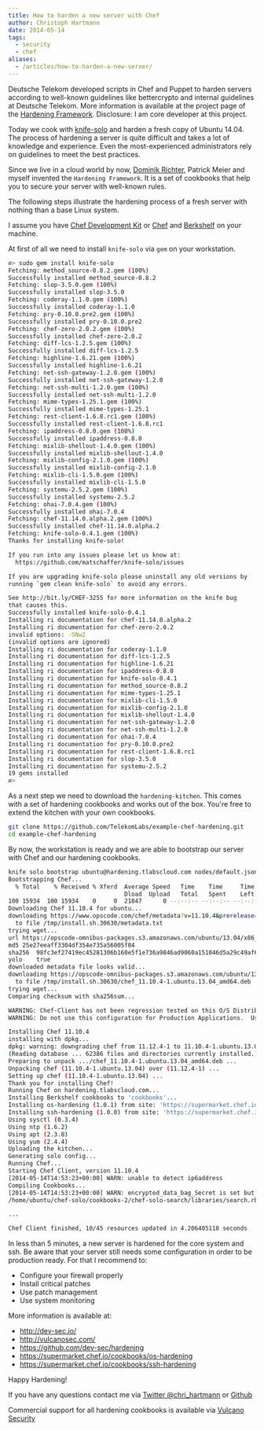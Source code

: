 ```yaml
---
title: How to harden a new server with Chef
author: Christoph Hartmann
date: 2014-05-14
tags:
  - security
  - chef
aliases:
  - /articles/how-to-harden-a-new-server/
---
```


Deutsche Telekom developed scripts in Chef and Puppet to harden servers according to well-known guidelines like bettercrypto and internal guidelines at Deutsche Telekom. More information is available at the project page of the [Hardening Framework](http://hardening.io/). Disclosure: I am core developer at this project.

Today we cook with [knife-solo](http://matschaffer.github.io/knife-solo/) and harden a fresh copy of Ubuntu 14.04. The process of hardening a server is quite difficult and takes a lot of knowledge and experience. Even the most-experienced administrators rely on guidelines to meet the best practices.

Since we live in a cloud world by now, [Dominik Richter](http://arlimus.github.io/), Patrick Meier and myself invented the `Hardening Framework`. It is a set of cookbooks that help you to secure your server with well-known rules. 

The following steps illustrate the hardening process of a fresh server with nothing than a base Linux system.

I assume you have [Chef Development Kit](http://www.getchef.com/downloads/chef-dk/mac/) or [Chef](http://www.getchef.com/chef/install/) and [Berkshelf](http://berkshelf.com/) on your machine.

At first of all we need to install `knife-solo` via `gem` on your workstation.

```bash
∅> sudo gem install knife-solo
Fetching: method_source-0.8.2.gem (100%)
Successfully installed method_source-0.8.2
Fetching: slop-3.5.0.gem (100%)
Successfully installed slop-3.5.0
Fetching: coderay-1.1.0.gem (100%)
Successfully installed coderay-1.1.0
Fetching: pry-0.10.0.pre2.gem (100%)
Successfully installed pry-0.10.0.pre2
Fetching: chef-zero-2.0.2.gem (100%)
Successfully installed chef-zero-2.0.2
Fetching: diff-lcs-1.2.5.gem (100%)
Successfully installed diff-lcs-1.2.5
Fetching: highline-1.6.21.gem (100%)
Successfully installed highline-1.6.21
Fetching: net-ssh-gateway-1.2.0.gem (100%)
Successfully installed net-ssh-gateway-1.2.0
Fetching: net-ssh-multi-1.2.0.gem (100%)
Successfully installed net-ssh-multi-1.2.0
Fetching: mime-types-1.25.1.gem (100%)
Successfully installed mime-types-1.25.1
Fetching: rest-client-1.6.8.rc1.gem (100%)
Successfully installed rest-client-1.6.8.rc1
Fetching: ipaddress-0.8.0.gem (100%)
Successfully installed ipaddress-0.8.0
Fetching: mixlib-shellout-1.4.0.gem (100%)
Successfully installed mixlib-shellout-1.4.0
Fetching: mixlib-config-2.1.0.gem (100%)
Successfully installed mixlib-config-2.1.0
Fetching: mixlib-cli-1.5.0.gem (100%)
Successfully installed mixlib-cli-1.5.0
Fetching: systemu-2.5.2.gem (100%)
Successfully installed systemu-2.5.2
Fetching: ohai-7.0.4.gem (100%)
Successfully installed ohai-7.0.4
Fetching: chef-11.14.0.alpha.2.gem (100%)
Successfully installed chef-11.14.0.alpha.2
Fetching: knife-solo-0.4.1.gem (100%)
Thanks for installing knife-solo!

If you run into any issues please let us know at:
  https://github.com/matschaffer/knife-solo/issues

If you are upgrading knife-solo please uninstall any old versions by
running `gem clean knife-solo` to avoid any errors.

See http://bit.ly/CHEF-3255 for more information on the knife bug
that causes this.
Successfully installed knife-solo-0.4.1
Installing ri documentation for chef-11.14.0.alpha.2
Installing ri documentation for chef-zero-2.0.2
invalid options: -SNw2
(invalid options are ignored)
Installing ri documentation for coderay-1.1.0
Installing ri documentation for diff-lcs-1.2.5
Installing ri documentation for highline-1.6.21
Installing ri documentation for ipaddress-0.8.0
Installing ri documentation for knife-solo-0.4.1
Installing ri documentation for method_source-0.8.2
Installing ri documentation for mime-types-1.25.1
Installing ri documentation for mixlib-cli-1.5.0
Installing ri documentation for mixlib-config-2.1.0
Installing ri documentation for mixlib-shellout-1.4.0
Installing ri documentation for net-ssh-gateway-1.2.0
Installing ri documentation for net-ssh-multi-1.2.0
Installing ri documentation for ohai-7.0.4
Installing ri documentation for pry-0.10.0.pre2
Installing ri documentation for rest-client-1.6.8.rc1
Installing ri documentation for slop-3.5.0
Installing ri documentation for systemu-2.5.2
19 gems installed
∅> 
```

As a next step we need to download the `hardening-kitchen`. This comes with a set of hardening cookbooks and works out of the box. You're free to extend the kitchen with your own cookbooks.

```bash
git clone https://github.com/TelekomLabs/example-chef-hardening.git
cd example-chef-hardening
```

By now, the workstation is ready and we are able to bootstrap our server with Chef and our hardening cookbooks.

```bash
knife solo bootstrap ubuntu@hardening.tlabscloud.com nodes/default.json 
Bootstrapping Chef...
  % Total    % Received % Xferd  Average Speed   Time    Time     Time  Current
                                 Dload  Upload   Total   Spent    Left  Speed
100 15934  100 15934    0     0  21847      0 --:--:-- --:--:-- --:--:-- 21857
Downloading Chef 11.10.4 for ubuntu...
downloading https://www.opscode.com/chef/metadata?v=11.10.4&prerelease=false&nightlies=false&p=ubuntu&pv=14.04&m=x86_64
  to file /tmp/install.sh.30630/metadata.txt
trying wget...
url https://opscode-omnibus-packages.s3.amazonaws.com/ubuntu/13.04/x86_64/chef_11.10.4-1.ubuntu.13.04_amd64.deb
md5 25e27eeaff3304df354e735a56005f04
sha256  98fc3ef27419ec45281306b160e5f1e736a9846ad9060a151046d5a29c49af6b
yolo    true
downloaded metadata file looks valid...
downloading https://opscode-omnibus-packages.s3.amazonaws.com/ubuntu/13.04/x86_64/chef_11.10.4-1.ubuntu.13.04_amd64.deb
  to file /tmp/install.sh.30630/chef_11.10.4-1.ubuntu.13.04_amd64.deb
trying wget...
Comparing checksum with sha256sum...

WARNING: Chef-Client has not been regression tested on this O/S Distribution
WARNING: Do not use this configuration for Production Applications.  Use at your own risk.

Installing Chef 11.10.4
installing with dpkg...
dpkg: warning: downgrading chef from 11.12.4-1 to 11.10.4-1.ubuntu.13.04
(Reading database ... 62386 files and directories currently installed.)
Preparing to unpack .../chef_11.10.4-1.ubuntu.13.04_amd64.deb ...
Unpacking chef (11.10.4-1.ubuntu.13.04) over (11.12.4-1) ...
Setting up chef (11.10.4-1.ubuntu.13.04) ...
Thank you for installing Chef!
Running Chef on hardening.tlabscloud.com...
Installing Berkshelf cookbooks to 'cookbooks'...
Installing os-hardening (1.0.1) from site: 'https://supermarket.chef.io/api/v1/cookbooks'
Installing ssh-hardening (1.0.0) from site: 'https://supermarket.chef.io/api/v1/cookbooks'
Using sysctl (0.3.4)
Using ntp (1.6.2)
Using apt (2.3.8)
Using yum (2.4.4)
Uploading the kitchen...
Generating solo config...
Running Chef...
Starting Chef Client, version 11.10.4
[2014-05-14T14:53:23+00:00] WARN: unable to detect ip6address
Compiling Cookbooks...
[2014-05-14T14:53:23+00:00] WARN: encrypted_data_bag_Secret is set but file does not exist. Unsetting
/home/ubuntu/chef-solo/cookbooks-2/chef-solo-search/libraries/search.rb:57: warning: already initialized constant PARSER_LOADED

...

Chef Client finished, 10/45 resources updated in 4.206405118 seconds

```

In less than 5 minutes, a new server is hardened for the core system and ssh. Be aware that your server still needs some configuration in order to be production ready. For that I recommend to:

 * Configure  your firewall properly
 * Install  critical patches
 * Use patch management
 * Use system monitoring

More information is available at:

 * http://dev-sec.io/
 * http://vulcanosec.com/
 * https://github.com/dev-sec/hardening
 * https://supermarket.chef.io/cookbooks/os-hardening
 * https://supermarket.chef.io/cookbooks/ssh-hardening


Happy Hardening!

If you have any questions contact me via [Twitter @chri_hartmann](https://twitter.com/chri_hartmann) or [Github](https://github.com/chris-rock)

Commercial support for all hardening cookbooks is available via [Vulcano Security](http://vulcanosec.com/)
